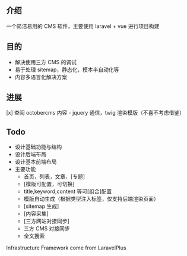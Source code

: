 ## 介绍
一个简洁易用的 CMS 软件，主要使用 laravel + vue 进行项目构建

## 目的
- 解决使用三方 CMS 的调试
- 易于处理 sitemap，静态化，模本半自动化等
- 内容多语言化解决方案

## 进展
[x] 查阅 octobercms 内容
    - jquery 通信，twig 渲染模版（不喜不考虑借鉴）

## Todo
- 设计基础功能与结构
- 设计后端布局
- 设计基本前端布局
- 主要功能
    - 首页，列表，文章，[专题]
    - [模版可配置，可切换]
    - title,keyword,content 等可[组合]配置
    - 模版自动生成（根据类型注入标签，仅支持后端渲染页面）
    - [sitemap 生成]
    - [内容采集]
    - [三方网站对接同步]
    - 三方 CMS 对接同步
    - 全文搜索

















Infrastructure Framework come from LaravelPlus
